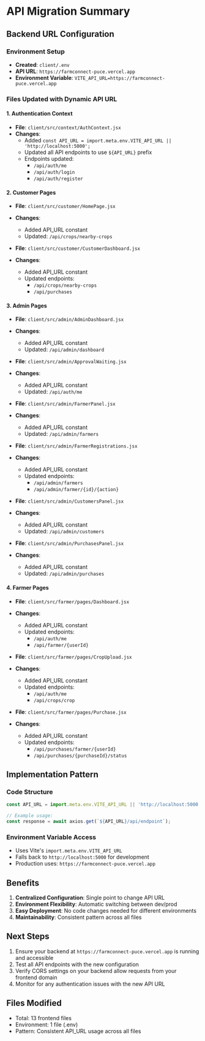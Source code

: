 # API Migration Summary

## Backend URL Configuration

### Environment Setup
- **Created**: `client/.env` 
- **API URL**: `https://farmconnect-puce.vercel.app`
- **Environment Variable**: `VITE_API_URL=https://farmconnect-puce.vercel.app`

### Files Updated with Dynamic API URL

#### 1. Authentication Context
- **File**: `client/src/context/AuthContext.jsx`
- **Changes**:
  - Added `const API_URL = import.meta.env.VITE_API_URL || 'http://localhost:5000';`
  - Updated all API endpoints to use `${API_URL}` prefix
  - Endpoints updated:
    - `/api/auth/me`
    - `/api/auth/login`
    - `/api/auth/register`

#### 2. Customer Pages
- **File**: `client/src/customer/HomePage.jsx`
- **Changes**:
  - Added API_URL constant
  - Updated: `/api/crops/nearby-crops`

- **File**: `client/src/customer/CustomerDashboard.jsx`
- **Changes**:
  - Added API_URL constant
  - Updated endpoints:
    - `/api/crops/nearby-crops`
    - `/api/purchases`

#### 3. Admin Pages
- **File**: `client/src/admin/AdminDashboard.jsx`
- **Changes**:
  - Added API_URL constant
  - Updated: `/api/admin/dashboard`

- **File**: `client/src/admin/ApprovalWaiting.jsx`
- **Changes**:
  - Added API_URL constant
  - Updated: `/api/auth/me`

- **File**: `client/src/admin/FarmerPanel.jsx`
- **Changes**:
  - Added API_URL constant
  - Updated: `/api/admin/farmers`

- **File**: `client/src/admin/FarmerRegistrations.jsx`
- **Changes**:
  - Added API_URL constant
  - Updated endpoints:
    - `/api/admin/farmers`
    - `/api/admin/farmer/{id}/{action}`

- **File**: `client/src/admin/CustomersPanel.jsx`
- **Changes**:
  - Added API_URL constant
  - Updated: `/api/admin/customers`

- **File**: `client/src/admin/PurchasesPanel.jsx`
- **Changes**:
  - Added API_URL constant
  - Updated: `/api/admin/purchases`

#### 4. Farmer Pages
- **File**: `client/src/farmer/pages/Dashboard.jsx`
- **Changes**:
  - Added API_URL constant
  - Updated endpoints:
    - `/api/auth/me`
    - `/api/farmer/{userId}`

- **File**: `client/src/farmer/pages/CropUpload.jsx`
- **Changes**:
  - Added API_URL constant
  - Updated endpoints:
    - `/api/auth/me`
    - `/api/crops/crop`

- **File**: `client/src/farmer/pages/Purchase.jsx`
- **Changes**:
  - Added API_URL constant
  - Updated endpoints:
    - `/api/purchases/farmer/{userId}`
    - `/api/purchases/{purchaseId}/status`

## Implementation Pattern

### Code Structure
```javascript
const API_URL = import.meta.env.VITE_API_URL || 'http://localhost:5000';

// Example usage:
const response = await axios.get(`${API_URL}/api/endpoint`);
```

### Environment Variable Access
- Uses Vite's `import.meta.env.VITE_API_URL`
- Falls back to `http://localhost:5000` for development
- Production uses: `https://farmconnect-puce.vercel.app`

## Benefits
1. **Centralized Configuration**: Single point to change API URL
2. **Environment Flexibility**: Automatic switching between dev/prod
3. **Easy Deployment**: No code changes needed for different environments
4. **Maintainability**: Consistent pattern across all files

## Next Steps
1. Ensure your backend at `https://farmconnect-puce.vercel.app` is running and accessible
2. Test all API endpoints with the new configuration
3. Verify CORS settings on your backend allow requests from your frontend domain
4. Monitor for any authentication issues with the new API URL

## Files Modified
- Total: 13 frontend files
- Environment: 1 file (.env)
- Pattern: Consistent API_URL usage across all files
